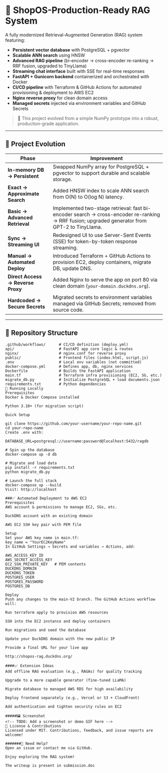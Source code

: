 # 🧠 ShopOS-Production-Ready RAG System

A fully modernized Retrieval-Augmented Generation (RAG) system featuring:

- **Persistent vector database** with PostgreSQL + pgvector
- **Scalable ANN search** using HNSW
- **Advanced RAG pipeline** (bi-encoder → cross-encoder re-ranking → RRF fusion, upgraded to TinyLlama)
- **Streaming chat interface** built with SSE for real-time responses
- **FastAPI + Gunicorn backend** containerized and orchestrated with Docker
- **CI/CD pipeline** with Terraform & GitHub Actions for automated provisioning & deployment to AWS EC2
- **Nginx reverse proxy** for clean domain access
- **Managed secrets** injected via environment variables and GitHub Secrets

> 🎯 This project evolved from a simple NumPy prototype into a robust, production-grade application.

---

## 📝 Project Evolution

| Phase                 | Improvement                                                                                     |
|----------------------|--------------------------------------------------------------------------------------------------|
| **In-memory DB → Persistent** | Swapped NumPy array for PostgreSQL + pgvector to support durable and scalable storage.         |
| **Exact → Approximate Search**  | Added HNSW index to scale ANN search from O(N) to O(log N) latency.                             |
| **Basic → Advanced Retrieval** | Implemented two-stage retrieval: fast bi-encoder search → cross-encoder re-ranking → RRF fusion; upgraded generator from GPT-2 to TinyLlama. |
| **Sync → Streaming UI**         | Redesigned UI to use Server-Sent Events (SSE) for token-by-token response streaming.             |
| **Manual → Automated Deploy**   | Introduced Terraform + GitHub Actions to provision EC2, deploy containers, migrate DB, update DNS. |
| **Direct Access → Reverse Proxy** | Added Nginx to serve the app on port 80 via clean domain (`your-domain.duckdns.org`).            |
| **Hardcoded → Secure Secrets**  | Migrated secrets to environment variables managed via GitHub Secrets; removed from source code.     |

---

## 📁 Repository Structure

```text
.github/workflows/      # CI/CD definition (deploy.yml)
api/                    # FastAPI app core logic & routes
nginx/                  # nginx.conf for reverse proxy
public/                 # Frontend files (index.html, script.js)
.env                    # Local env variables (not committed)
docker-compose.yml      # Defines app, db, nginx services
Dockerfile              # Builds the FastAPI application
main.tf                 # Terraform infra provisioning (EC2, SG, etc.)
migrate_db.py           # Initialize PostgreSQL + load documents.json
requirements.txt        # Python dependencies
🚀 Running Locally
Prerequisites
Docker & Docker Compose installed

Python 3.10+ (for migration script)

Quick Setup

git clone https://github.com/your-username/your-repo-name.git
cd your-repo-name
Create .env with:

DATABASE_URL=postgresql://username:password@localhost:5432/ragdb

# Spin up the database
docker-compose up -d db

# Migrate and load data
pip install -r requirements.txt
python migrate_db.py

# Launch the full stack
docker-compose up --build
Visit: http://localhost

###✅ Automated Deployment to AWS EC2
Prerequisites
AWS account & permissions to manage EC2, SGs, etc.

DuckDNS account with an existing domain

AWS EC2 SSH key pair with PEM file

Setup
Set your AWS key name in main.tf:
key_name = "YourEC2KeyName"
In GitHub Settings → Secrets and variables → Actions, add:

AWS_ACCESS_KEY_ID
AWS_SECRET_ACCESS_KEY
EC2_SSH_PRIVATE_KEY   # PEM contents
DUCKDNS_DOMAIN
DUCKDNS_TOKEN
POSTGRES_USER
POSTGRES_PASSWORD
POSTGRES_DB

Deploy
Push any changes to the main-V2 branch. The GitHub Actions workflow will:

Run terraform apply to provision AWS resources

SSH into the EC2 instance and deploy containers

Run migrations and seed the database

Update your DuckDNS domain with the new public IP

Provide a final URL for your live app 

http://shopos-rag.duckdns.org/

####📈 Extension Ideas
Add offline RAG evaluation (e.g., RAGAs) for quality tracking

Upgrade to a more capable generator (fine-tuned LLaMA)

Migrate database to managed AWS RDS for high availability

Deploy frontend separately (e.g., Vercel or S3 + CloudFront)

Add authentication and tighten security rules on EC2

#####🖼 Screenshot
<!-- TODO: Add a screenshot or demo GIF here -->
🧭 License & Contributions
Licensed under MIT. Contributions, feedback, and issue reports are welcome!

#######💬 Need Help?
Open an issue or contact me via GitHub.

Enjoy exploring the RAG system!

The writeup is present in submission.doc

